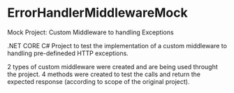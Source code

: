 # ErrorHandlerMiddlewareMock
Mock Project: Custom Middleware to handling Exceptions

.NET CORE C# Project to test the implementation of a custom middleware to handling pre-defineded HTTP exceptions.

2 types of custom middleware were created and are being used throught the project.
4 methods were created to test the calls and return the expected response (according to scope of the original project).

